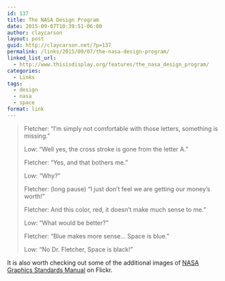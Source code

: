 ```yaml
---
id: 137
title: The NASA Design Program
date: 2015-09-07T10:39:51-06:00
author: claycarson
layout: post
guid: http://claycarson.net/?p=137
permalink: /links/2015/09/07/the-nasa-design-program/
linked_list_url:
  - http://www.thisisdisplay.org/features/the_nasa_design_program/
categories:
  - Links
tags:
  - design
  - nasa
  - space
format: link
---
```

<blockquote>
  Fletcher: “I’m simply not comfortable with those letters, something is missing.”
  
  Low: “Well yes, the cross stroke is gone from the letter A.”
  
  Fletcher: “Yes, and that bothers me.”
  
  Low: “Why?”
  
  Fletcher: (long pause) “I just don’t feel we are getting our money’s worth!”
  
  Fletcher: And this color, red, it doesn’t make much sense to me.”
  
  Low: “What would be better?”
  
  Fletcher: “Blue makes more sense… Space is blue.”
  
  Low: “No Dr. Fletcher, Space is black!”
</blockquote>

It is also worth checking out some of the additional images of <a href="https://www.flickr.com/photos/thisisdisplay/sets/72157627467855309/">NASA Graphics Standards Manual</a> on Flickr.